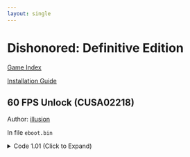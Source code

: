 ```yaml
---
layout: single
---
```


# Dishonored: Definitive Edition

[Game Index](/patch/#ps4)

[Installation Guide](/install-instructions/)

## 60 FPS Unlock (CUSA02218)

Author: [illusion](https://twitter.com/illusion0002)

In file `eboot.bin`

<details>
<summary>Code 1.01 (Click to Expand)</summary>

{% highlight none %}
BE 01 00 00 00 E8 CE E3 22 01

BE 00 00 00 00 E8 CE E3 22 01
{% endhighlight %}

</details>
